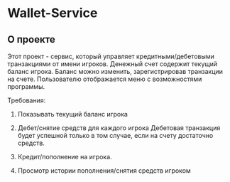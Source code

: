 # Wallet-Service

## О проекте

Этот проект - сервис, который управляет кредитными/дебетовыми транзакциями от имени игроков.
Денежный счет содержит текущий баланс игрока. Баланс можно изменить, зарегистрировав транзакции на счете.
Пользователю отображается меню с возможностями программы.

Требования:

1. Показывать текущий баланс игрока

1. Дебет/снятие средств для каждого игрока Дебетовая транзакция будет успешной только в том случае, если
на счету достаточно средств.

1. Кредит/пополнение на игрока.

1. Просмотр истории пополнения/снятия средств игроком
